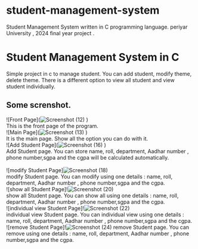 # student-management-system

Student Management System written in C programming language. periyar University , 2024 final year project . <br> 
<h1>Student Management System in C</h1>
<p>Simple project in c to manage student. You can add student, modify theme, delete theme. There is a different option to view all student and view student individually. 
</p>
<h2>Some screnshot.</h2>

![Front Page](![Screenshot (12)](https://github.com/user-attachments/assets/87aa943f-2f04-4202-994a-6906a38e4468)
)
<br>
This is the front page of the program. 
<br>
![Main Page](![Screenshot (13)](https://github.com/user-attachments/assets/c254887c-0f12-4cb1-9507-089d07dc69e7)
)
<br>
It is the main page. Show all the option you can do with it. 
<br>
![Add Student Page](![Screenshot (16)](https://github.com/user-attachments/assets/550c198a-7b15-4f5f-b074-4f6b1e9695f1)
)
<br>
Add Student page. You can store name, roll, department, Aadhar number , phone number,sgpa and the cgpa will be calculated automatically. 
<br>
<br>
![modify Student Page]![Screenshot (18)](https://github.com/user-attachments/assets/ed16f4b7-6a5b-424d-9b39-dee69a47ba4f)
<br>
modify Student page. You can modify using one details : name, roll, department, Aadhar number , phone number,sgpa and the cgpa. 
<br>
![show all  Student Page]!![Screenshot (20)](https://github.com/user-attachments/assets/597105ef-dcb0-416a-814c-5dff9a8d562a)
<br>
show all  Student page. You can show all using one details : name, roll, department, Aadhar number , phone number,sgpa and the cgpa.
<br>
![individual view  Student Page]!![Screenshot (22)](https://github.com/user-attachments/assets/3e557ed8-bdc3-4653-be21-c2be162efcb0)
<br>
 individual view Student page. You can individual view using one details : name, roll, department, Aadhar number , phone number,sgpa and the cgpa.
 <br>
 ![remove Student Page]!![Screenshot (24)](https://github.com/user-attachments/assets/e532d8eb-7b5d-42ba-9e62-3a5a1ddc94e0)
remove Student page. You can remove using one details : name, roll, department, Aadhar number , phone number,sgpa and the cgpa.
<br>
